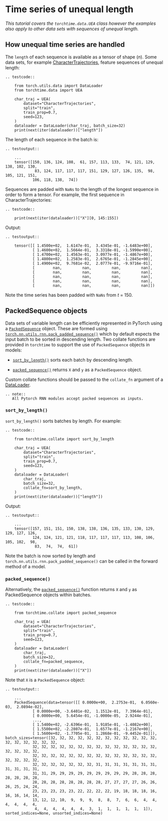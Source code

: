 # Time series of unequal length

*This tutorial covers the `torchtime.data.UEA` class however the examples also apply to other data sets with sequences of unequal length.*

## How unequal time series are handled

The `length` of each sequence is available as a tensor of shape (*n*). Some data sets, for example [CharacterTrajectories](http://timeseriesclassification.com/description.php?Dataset=CharacterTrajectories), feature sequences of unequal length:

```{eval-rst}
.. testcode::

    from torch.utils.data import DataLoader
    from torchtime.data import UEA

    char_traj = UEA(
        dataset="CharacterTrajectories",
        split="train",
        train_prop=0.7,
        seed=123,
    )
    dataloader = DataLoader(char_traj, batch_size=32)
    print(next(iter(dataloader))["length"])
```

The length of each sequence in the batch is:

```{eval-rst}
.. testoutput::

    ...
    tensor([150, 136, 124, 108,  61, 157, 113, 133,  74, 121, 129, 138, 102, 130,
             83, 124, 117, 117, 117, 151, 129, 127, 126, 135,  98, 105, 121, 151,
            106, 118, 138,  74])
```

Sequences are padded with `NaNs` to the length of the longest sequence in order to form a tensor. For example, the first sequence in CharacterTrajectories:

```{eval-rst}
.. testcode::

    print(next(iter(dataloader))["X"][0, 145:155])
```

Output:

```{eval-rst}
.. testoutput::

    tensor([[ 1.4500e+02,  1.6147e-01,  3.4345e-01, -1.6483e+00],
            [ 1.4600e+02,  1.5664e-01,  3.3318e-01, -1.5990e+00],
            [ 1.4700e+02,  1.4563e-01,  3.0977e-01, -1.4867e+00],
            [ 1.4800e+02,  1.2583e-01,  2.6765e-01, -1.2845e+00],
            [ 1.4900e+02,  9.7681e-02,  2.0777e-01, -9.9716e-01],
            [        nan,         nan,         nan,         nan],
            [        nan,         nan,         nan,         nan],
            [        nan,         nan,         nan,         nan],
            [        nan,         nan,         nan,         nan],
            [        nan,         nan,         nan,         nan]])

```

Note the time series has been padded with `NaNs` from *t* = 150.

## PackedSequence objects

Data sets of variable length can be efficiently represented in PyTorch using a [`PackedSequence`](https://pytorch.org/docs/stable/generated/torch.nn.utils.rnn.PackedSequence.html) object. These are formed using 
[`torch.nn.utils.rnn.pack_padded_sequence()`](https://pytorch.org/docs/stable/generated/torch.nn.utils.rnn.pack_padded_sequence.html#torch.nn.utils.rnn.pack_padded_sequence) which by default expects the input batch to be sorted in descending length. Two collate functions are provided in `torchtime` to support the use of `PackedSequence` objects in models:

* [`sort_by_length()`](torchtime.collate.sort_by_length) sorts each batch by descending length.

* [`packed_sequence()`](torchtime.collate.packed_sequence) returns `X` and `y` as a `PackedSequence` object.

Custom collate functions should be passed to the `collate_fn` argument of a [DataLoader](https://pytorch.org/docs/stable/data.html#torch.utils.data.DataLoader).

```{eval-rst}
.. note::
   All Pytorch RNN modules accept packed sequences as inputs.
```

### `sort_by_length()`

`sort_by_length()` sorts batches by length. For example:

```{eval-rst}
.. testcode::

    from torchtime.collate import sort_by_length

    char_traj = UEA(
        dataset="CharacterTrajectories",
        split="train",
        train_prop=0.7,
        seed=123,
    )
    dataloader = DataLoader(
        char_traj,
        batch_size=32,
        collate_fn=sort_by_length,
    )
    print(next(iter(dataloader))["length"])
```

Output:

```{eval-rst}
.. testoutput::

    ...
    tensor([157, 151, 151, 150, 138, 138, 136, 135, 133, 130, 129, 129, 127, 126,
            124, 124, 121, 121, 118, 117, 117, 117, 113, 108, 106, 105, 102,  98,
             83,  74,  74,  61])
```

Note the batch is now sorted by length and ``torch.nn.utils.rnn.pack_padded_sequence()`` can be called in the forward method of a model.

### `packed_sequence()`

Alternatively, the [`packed_sequence()`](torchtime.collate.packed_sequence) function returns `X` and `y` as PackedSequence objects within batches.

```{eval-rst}
.. testcode::

    from torchtime.collate import packed_sequence

    char_traj = UEA(
        dataset="CharacterTrajectories",
        split="train",
        train_prop=0.7,
        seed=123,
    )
    dataloader = DataLoader(
        char_traj,
        batch_size=32,
        collate_fn=packed_sequence,
    )
    print(next(iter(dataloader))["X"])
```

Note that `X` is a `PackedSequence` object:

```{eval-rst}
.. testoutput::

    ...
    PackedSequence(data=tensor([[ 0.0000e+00,  2.2753e-01,  6.0560e-03,  2.0894e-02],
            [ 0.0000e+00, -3.6401e-02,  1.1512e-01,  7.3964e-01],
            [ 0.0000e+00,  5.6454e-01, -1.0000e-05,  2.9244e-01],
            ...,
            [ 1.5400e+02, -2.6396e-01,  1.9185e-01, -1.4082e+00],
            [ 1.5500e+02, -2.2807e-01,  1.6577e-01, -1.2167e+00],
            [ 1.5600e+02, -1.7705e-01,  1.2868e-01, -9.4452e-01]]), batch_sizes=tensor([32, 32, 32, 32, 32, 32, 32, 32, 32, 32, 32, 32, 32, 32, 32, 32, 32, 32,
            32, 32, 32, 32, 32, 32, 32, 32, 32, 32, 32, 32, 32, 32, 32, 32, 32, 32,
            32, 32, 32, 32, 32, 32, 32, 32, 32, 32, 32, 32, 32, 32, 32, 32, 32, 32,
            32, 32, 32, 32, 32, 32, 32, 31, 31, 31, 31, 31, 31, 31, 31, 31, 31, 31,
            31, 31, 29, 29, 29, 29, 29, 29, 29, 29, 29, 28, 28, 28, 28, 28, 28, 28,
            28, 28, 28, 28, 28, 28, 28, 28, 27, 27, 27, 27, 26, 26, 26, 25, 24, 24,
            23, 23, 23, 23, 23, 22, 22, 22, 22, 19, 18, 18, 18, 16, 16, 16, 14, 14,
            13, 12, 12, 10,  9,  9,  9,  8,  8,  7,  6,  6,  4,  4,  4,  4,  4,  4,
             4,  4,  4,  4,  4,  4,  3,  1,  1,  1,  1,  1,  1]), sorted_indices=None, unsorted_indices=None)

```
